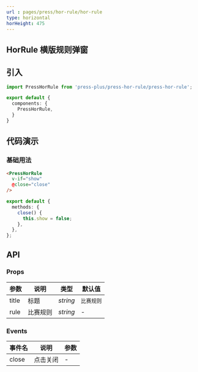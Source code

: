 ```yaml
---
url : pages/press/hor-rule/hor-rule
type: horizontal
horHeight: 475
---
```


## HorRule 横版规则弹窗


## 引入

```ts
import PressHorRule from 'press-plus/press-hor-rule/press-hor-rule';

export default {
  components: {
    PressHorRule,
  }
}
```

## 代码演示

### 基础用法

```html
<PressHorRule
  v-if="show"
  @close="close"
/>
```

```ts
export default {
  methods: {
    close() {
      this.show = false;
    },
  },
};
```


## API

### Props

| 参数  | 说明     | 类型     | 默认值     |
| ----- | -------- | -------- | ---------- |
| title | 标题     | _string_ | `比赛规则` |
| rule  | 比赛规则 | _string_ | -          |

### Events

| 事件名 | 说明     | 参数 |
| ------ | -------- | ---- |
| close  | 点击关闭 | -    |

